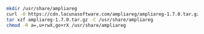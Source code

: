 ﻿```sh
mkdir /usr/share/ampliareg
curl -O https://cdn.lacunasoftware.com/ampliareg/ampliareg-1.7.0.tar.gz
tar xzf ampliareg-1.7.0.tar.gz -C /usr/share/ampliareg
chmod -R a=,u+rwX,go+rX /usr/share/ampliareg
```
